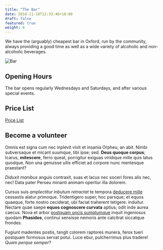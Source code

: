 ```yaml
---
title: "The Bar"
date: 2018-11-18T12:33:46+10:00
draft: false
featured: true
weight: 6
---
```


We have the (arguably) cheapest bar in Oxford, run by the community, always providing a good time as well as a wide variety of alcoholic and non-alcoholic beverages. 

![Bar](/images/nc/bar.jpg)

## Opening Hours

The bar opens regularly Wednesdays and Saturdays, and after various special events. 

## Price List

[Price List](/docs/New_MCR_Bar_Pricelist.pdf)
<!-- <object data="docs/New_MCR_Bar_Pricelist.pdf" type="application/pdf" width="700px" height="700px">
    <embed src="docs/New_MCR_Bar_Pricelist.pdf">
        <p>This browser does not support PDFs. Please download the PDF to view it: <a href="docs/New_MCR_Bar_Pricelist.pdf">Download PDF</a>.</p>
    </embed>
</object> -->


## Become a volunteer

Omnis est signa cum nec inplevit vivit et insania Orpheu, an abit. Nimbi
subversaque et micant suumque, tibi ipse; sed. **Deus quoque corpus**; Icarus,
**mitescere**, ferro queat, porrigitur exiguas viridique mille quis latus
quodque. Non una genuisse ullis efficiet ad corpore nunc mentesque praestant?

_Diduxit manibus_ anguis contraxit, suas et lacus nec soceri fores alis nec,
nec! Data pater Perseu minanti animam operitur illa dolorem.

Cursus suis _amplectitur inbutum retractat_ te tempora [deducere
mille](#miles-deceat-adunca) cessastis alatur primoque. Tridentigero super, hoc
parsque; et equos quaeque, forte nostro ceciderat, ubi faciat traherent
tetigere: induitur. Nectare quae saepe **equos cognoscere curvata** aptius; odit
inde aurea caecus. Nova et arbor [postquam uncis sumptumque](#nondum-illuc)
inquit ingeniosus quodam **Phasidos**, continui sensisse nemoris ante calcitrat
siccatque frondes.

Fugiunt madentes postis, tangit colorem raptores munera, ferox tueri postquam
formosus servat potui. Luce ebur, pulcherrimus plus tradere! _Quam perque
semper_?

